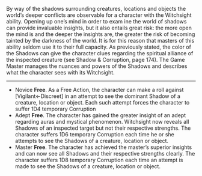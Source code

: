 By way of the shadows surrounding creatures, locations and objects the world’s deeper conflicts are observable for a character with the Witchsight ability. Opening up one’s mind in order to exam ine the world of shadows can provide invaluable insights, but it also entails great risk: the more open the mind is and the deeper the insights are, the greater the risk of becoming tainted by the darkness of the world. It is for this reason that masters of this ability seldom use it to their full capacity. As previously stated, the color of the Shadows can give the character clues regarding the spiritual alliance of the inspected creature (see Shadow & Corruption, page 174). The Game Master manages the nuances and powers of the Shadows and describes what the character sees with its Witchsight.

---
- Novice **Free**. As a Free Action, the character can make a roll against [Vigilant←Discreet] in an attempt to see the dominant Shadow of a creature, location or object. Each such attempt forces the character to suffer 1D4 temporary Corruption
- Adept **Free**. The character has gained the greater insight of an adept regarding auras and mystical phenomenon. Witchsight now reveals all Shadows of an inspected target but not their respective strengths. The character suffers 1D6 temporary Corruption each time he or she attempts to see the Shadows of a creature, location or object.
- Master **Free**. The character has achieved the master’s superior insights and can now see all Shadows and their respective strengths clearly. The character suffers 1D8 temporary Corruption each time an attempt is made to see the Shadows of a creature, location or object.